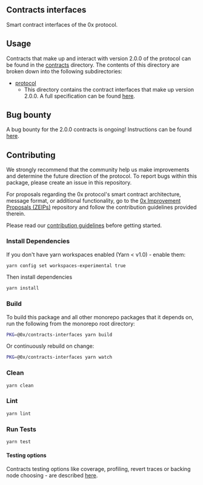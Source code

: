 ## Contracts interfaces

Smart contract interfaces of the 0x protocol.

## Usage

Contracts that make up and interact with version 2.0.0 of the protocol can be found in the [contracts](./contracts) directory. The contents of this directory are broken down into the following subdirectories:

*   [protocol](./contracts/protocol)
    *   This directory contains the contract interfaces that make up version 2.0.0. A full specification can be found [here](https://github.com/0xProject/0x-protocol-specification/blob/master/v2/v2-specification.md).

## Bug bounty

A bug bounty for the 2.0.0 contracts is ongoing! Instructions can be found [here](https://0xproject.com/wiki#Bug-Bounty).

## Contributing

We strongly recommend that the community help us make improvements and determine the future direction of the protocol. To report bugs within this package, please create an issue in this repository.

For proposals regarding the 0x protocol's smart contract architecture, message format, or additional functionality, go to the [0x Improvement Proposals (ZEIPs)](https://github.com/0xProject/ZEIPs) repository and follow the contribution guidelines provided therein.

Please read our [contribution guidelines](../../CONTRIBUTING.md) before getting started.

### Install Dependencies

If you don't have yarn workspaces enabled (Yarn < v1.0) - enable them:

```bash
yarn config set workspaces-experimental true
```

Then install dependencies

```bash
yarn install
```

### Build

To build this package and all other monorepo packages that it depends on, run the following from the monorepo root directory:

```bash
PKG=@0x/contracts-interfaces yarn build
```

Or continuously rebuild on change:

```bash
PKG=@0x/contracts-interfaces yarn watch
```

### Clean

```bash
yarn clean
```

### Lint

```bash
yarn lint
```

### Run Tests

```bash
yarn test
```

#### Testing options

Contracts testing options like coverage, profiling, revert traces or backing node choosing - are described [here](../TESTING.md).
